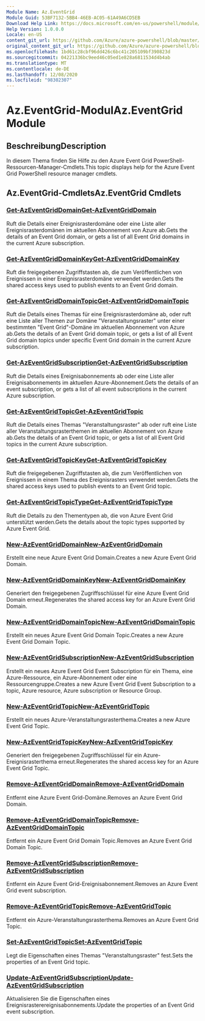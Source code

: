 ```yaml
---
Module Name: Az.EventGrid
Module Guid: 53BF7132-5BB4-46EB-AC05-61A49A6CD5EB
Download Help Link: https://docs.microsoft.com/en-us/powershell/module/az.eventgrid
Help Version: 1.0.0.0
Locale: en-US
content_git_url: https://github.com/Azure/azure-powershell/blob/master/src/EventGrid/EventGrid/help/Az.EventGrid.md
original_content_git_url: https://github.com/Azure/azure-powershell/blob/master/src/EventGrid/EventGrid/help/Az.EventGrid.md
ms.openlocfilehash: 1bd61c28cbf96dd426c6bc41c205109bf390823d
ms.sourcegitcommit: 04221336bc9eed46c05ed1e828a6811534d4b4ab
ms.translationtype: MT
ms.contentlocale: de-DE
ms.lasthandoff: 12/08/2020
ms.locfileid: "98302307"
---
```

# <span data-ttu-id="a91ba-101">Az.EventGrid-Modul</span><span class="sxs-lookup"><span data-stu-id="a91ba-101">Az.EventGrid Module</span></span>
## <span data-ttu-id="a91ba-102">Beschreibung</span><span class="sxs-lookup"><span data-stu-id="a91ba-102">Description</span></span>
<span data-ttu-id="a91ba-103">In diesem Thema finden Sie Hilfe zu den Azure Event Grid PowerShell-Ressourcen-Manager-Cmdlets.</span><span class="sxs-lookup"><span data-stu-id="a91ba-103">This topic displays help for the Azure Event Grid PowerShell resource manager cmdlets.</span></span>

## <span data-ttu-id="a91ba-104">Az.EventGrid-Cmdlets</span><span class="sxs-lookup"><span data-stu-id="a91ba-104">Az.EventGrid Cmdlets</span></span>
### [<span data-ttu-id="a91ba-105">Get-AzEventGridDomain</span><span class="sxs-lookup"><span data-stu-id="a91ba-105">Get-AzEventGridDomain</span></span>](Get-AzEventGridDomain.md)
<span data-ttu-id="a91ba-106">Ruft die Details einer Ereignisrasterdomäne oder eine Liste aller Ereignisrasterdomänen im aktuellen Abonnement von Azure ab.</span><span class="sxs-lookup"><span data-stu-id="a91ba-106">Gets the details of an Event Grid domain, or gets a list of all Event Grid domains in the current Azure subscription.</span></span>

### [<span data-ttu-id="a91ba-107">Get-AzEventGridDomainKey</span><span class="sxs-lookup"><span data-stu-id="a91ba-107">Get-AzEventGridDomainKey</span></span>](Get-AzEventGridDomainKey.md)
<span data-ttu-id="a91ba-108">Ruft die freigegebenen Zugriffstasten ab, die zum Veröffentlichen von Ereignissen in einer Ereignisrasterdomäne verwendet werden.</span><span class="sxs-lookup"><span data-stu-id="a91ba-108">Gets the shared access keys used to publish events to an Event Grid domain.</span></span>

### [<span data-ttu-id="a91ba-109">Get-AzEventGridDomainTopic</span><span class="sxs-lookup"><span data-stu-id="a91ba-109">Get-AzEventGridDomainTopic</span></span>](Get-AzEventGridDomainTopic.md)
<span data-ttu-id="a91ba-110">Ruft die Details eines Themas für eine Ereignisrasterdomäne ab, oder ruft eine Liste aller Themen zur Domäne "Veranstaltungsraster" unter einer bestimmten "Event Grid"-Domäne im aktuellen Abonnement von Azure ab.</span><span class="sxs-lookup"><span data-stu-id="a91ba-110">Gets the details of an Event Grid domain topic, or gets a list of all Event Grid domain topics under specific Event Grid domain in the current Azure subscription.</span></span>

### [<span data-ttu-id="a91ba-111">Get-AzEventGridSubscription</span><span class="sxs-lookup"><span data-stu-id="a91ba-111">Get-AzEventGridSubscription</span></span>](Get-AzEventGridSubscription.md)
<span data-ttu-id="a91ba-112">Ruft die Details eines Ereignisabonnements ab oder eine Liste aller Ereignisabonnements im aktuellen Azure-Abonnement.</span><span class="sxs-lookup"><span data-stu-id="a91ba-112">Gets the details of an event subscription, or gets a list of all event subscriptions in the current Azure subscription.</span></span>

### [<span data-ttu-id="a91ba-113">Get-AzEventGridTopic</span><span class="sxs-lookup"><span data-stu-id="a91ba-113">Get-AzEventGridTopic</span></span>](Get-AzEventGridTopic.md)
<span data-ttu-id="a91ba-114">Ruft die Details eines Themas "Veranstaltungsraster" ab oder ruft eine Liste aller Veranstaltungsrasterthemen im aktuellen Abonnement von Azure ab.</span><span class="sxs-lookup"><span data-stu-id="a91ba-114">Gets the details of an Event Grid topic, or gets a list of all Event Grid topics in the current Azure subscription.</span></span>

### [<span data-ttu-id="a91ba-115">Get-AzEventGridTopicKey</span><span class="sxs-lookup"><span data-stu-id="a91ba-115">Get-AzEventGridTopicKey</span></span>](Get-AzEventGridTopicKey.md)
<span data-ttu-id="a91ba-116">Ruft die freigegebenen Zugriffstasten ab, die zum Veröffentlichen von Ereignissen in einem Thema des Ereignisrasters verwendet werden.</span><span class="sxs-lookup"><span data-stu-id="a91ba-116">Gets the shared access keys used to publish events to an Event Grid topic.</span></span>

### [<span data-ttu-id="a91ba-117">Get-AzEventGridTopicType</span><span class="sxs-lookup"><span data-stu-id="a91ba-117">Get-AzEventGridTopicType</span></span>](Get-AzEventGridTopicType.md)
<span data-ttu-id="a91ba-118">Ruft die Details zu den Thementypen ab, die von Azure Event Grid unterstützt werden.</span><span class="sxs-lookup"><span data-stu-id="a91ba-118">Gets the details about the topic types supported by Azure Event Grid.</span></span>

### [<span data-ttu-id="a91ba-119">New-AzEventGridDomain</span><span class="sxs-lookup"><span data-stu-id="a91ba-119">New-AzEventGridDomain</span></span>](New-AzEventGridDomain.md)
<span data-ttu-id="a91ba-120">Erstellt eine neue Azure Event Grid Domain.</span><span class="sxs-lookup"><span data-stu-id="a91ba-120">Creates a new Azure Event Grid Domain.</span></span>

### [<span data-ttu-id="a91ba-121">New-AzEventGridDomainKey</span><span class="sxs-lookup"><span data-stu-id="a91ba-121">New-AzEventGridDomainKey</span></span>](New-AzEventGridDomainKey.md)
<span data-ttu-id="a91ba-122">Generiert den freigegebenen Zugriffsschlüssel für eine Azure Event Grid Domain erneut.</span><span class="sxs-lookup"><span data-stu-id="a91ba-122">Regenerates the shared access key for an Azure Event Grid Domain.</span></span>

### [<span data-ttu-id="a91ba-123">New-AzEventGridDomainTopic</span><span class="sxs-lookup"><span data-stu-id="a91ba-123">New-AzEventGridDomainTopic</span></span>](New-AzEventGridDomainTopic.md)
<span data-ttu-id="a91ba-124">Erstellt ein neues Azure Event Grid Domain Topic.</span><span class="sxs-lookup"><span data-stu-id="a91ba-124">Creates a new Azure Event Grid Domain Topic.</span></span>

### [<span data-ttu-id="a91ba-125">New-AzEventGridSubscription</span><span class="sxs-lookup"><span data-stu-id="a91ba-125">New-AzEventGridSubscription</span></span>](New-AzEventGridSubscription.md)
<span data-ttu-id="a91ba-126">Erstellt ein neues Azure Event Grid Event Subscription für ein Thema, eine Azure-Ressource, ein Azure-Abonnement oder eine Ressourcengruppe.</span><span class="sxs-lookup"><span data-stu-id="a91ba-126">Creates a new Azure Event Grid Event Subscription to a topic, Azure resource, Azure subscription or Resource Group.</span></span>

### [<span data-ttu-id="a91ba-127">New-AzEventGridTopic</span><span class="sxs-lookup"><span data-stu-id="a91ba-127">New-AzEventGridTopic</span></span>](New-AzEventGridTopic.md)
<span data-ttu-id="a91ba-128">Erstellt ein neues Azure-Veranstaltungsrasterthema.</span><span class="sxs-lookup"><span data-stu-id="a91ba-128">Creates a new Azure Event Grid Topic.</span></span>

### [<span data-ttu-id="a91ba-129">New-AzEventGridTopicKey</span><span class="sxs-lookup"><span data-stu-id="a91ba-129">New-AzEventGridTopicKey</span></span>](New-AzEventGridTopicKey.md)
<span data-ttu-id="a91ba-130">Generiert den freigegebenen Zugriffsschlüssel für ein Azure-Ereignisrasterthema erneut.</span><span class="sxs-lookup"><span data-stu-id="a91ba-130">Regenerates the shared access key for an Azure Event Grid Topic.</span></span>

### [<span data-ttu-id="a91ba-131">Remove-AzEventGridDomain</span><span class="sxs-lookup"><span data-stu-id="a91ba-131">Remove-AzEventGridDomain</span></span>](Remove-AzEventGridDomain.md)
<span data-ttu-id="a91ba-132">Entfernt eine Azure Event Grid-Domäne.</span><span class="sxs-lookup"><span data-stu-id="a91ba-132">Removes an Azure Event Grid Domain.</span></span>

### [<span data-ttu-id="a91ba-133">Remove-AzEventGridDomainTopic</span><span class="sxs-lookup"><span data-stu-id="a91ba-133">Remove-AzEventGridDomainTopic</span></span>](Remove-AzEventGridDomainTopic.md)
<span data-ttu-id="a91ba-134">Entfernt ein Azure Event Grid Domain Topic.</span><span class="sxs-lookup"><span data-stu-id="a91ba-134">Removes an Azure Event Grid Domain Topic.</span></span>

### [<span data-ttu-id="a91ba-135">Remove-AzEventGridSubscription</span><span class="sxs-lookup"><span data-stu-id="a91ba-135">Remove-AzEventGridSubscription</span></span>](Remove-AzEventGridSubscription.md)
<span data-ttu-id="a91ba-136">Entfernt ein Azure Event Grid-Ereignisabonnement.</span><span class="sxs-lookup"><span data-stu-id="a91ba-136">Removes an Azure Event Grid event subscription.</span></span>

### [<span data-ttu-id="a91ba-137">Remove-AzEventGridTopic</span><span class="sxs-lookup"><span data-stu-id="a91ba-137">Remove-AzEventGridTopic</span></span>](Remove-AzEventGridTopic.md)
<span data-ttu-id="a91ba-138">Entfernt ein Azure-Veranstaltungsrasterthema.</span><span class="sxs-lookup"><span data-stu-id="a91ba-138">Removes an Azure Event Grid Topic.</span></span>

### [<span data-ttu-id="a91ba-139">Set-AzEventGridTopic</span><span class="sxs-lookup"><span data-stu-id="a91ba-139">Set-AzEventGridTopic</span></span>](Set-AzEventGridTopic.md)
<span data-ttu-id="a91ba-140">Legt die Eigenschaften eines Themas "Veranstaltungsraster" fest.</span><span class="sxs-lookup"><span data-stu-id="a91ba-140">Sets the properties of an Event Grid topic.</span></span>

### [<span data-ttu-id="a91ba-141">Update-AzEventGridSubscription</span><span class="sxs-lookup"><span data-stu-id="a91ba-141">Update-AzEventGridSubscription</span></span>](Update-AzEventGridSubscription.md)
<span data-ttu-id="a91ba-142">Aktualisieren Sie die Eigenschaften eines Ereignisrasterereignisabonnements.</span><span class="sxs-lookup"><span data-stu-id="a91ba-142">Update the properties of an Event Grid event subscription.</span></span>

